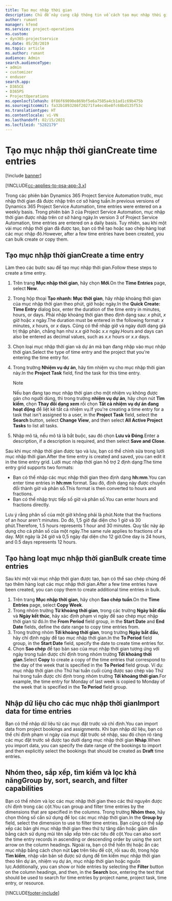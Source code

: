 ```yaml
---
title: Tạo mục nhập thời gian
description: Chủ đề này cung cấp thông tin về cách tạo mục nhập thời gian.
author: rumant
manager: kfend
ms.service: project-operations
ms.custom:
- dyn365-projectservice
ms.date: 05/20/2019
ms.topic: article
ms.author: rumant
audience: Admin
search.audienceType:
- admin
- customizer
- enduser
search.app:
- D365CE
- D365PS
- ProjectOperations
ms.openlocfilehash: 8f86f69090e869bf5e6a7505a4cb1ad1c69b475b
ms.sourcegitcommit: fa32b1893286f20271fa4ec4be8fc68bd135f53c
ms.translationtype: HT
ms.contentlocale: vi-VN
ms.lasthandoff: 02/15/2021
ms.locfileid: "5282179"
---
```

# <a name="create-time-entries"></a><span data-ttu-id="b3a47-103">Tạo mục nhập thời gian</span><span class="sxs-lookup"><span data-stu-id="b3a47-103">Create time entries</span></span>

[!include [banner](../includes/psa-now-project-operations.md)]

[!INCLUDE[cc-applies-to-psa-app-3.x](../includes/cc-applies-to-psa-app-3x.md)]

<span data-ttu-id="b3a47-104">Trong các phiên bản Dynamics 365 Project Service Automation trước, mục nhập thời gian đã được nhập trên cơ sở hàng tuần.</span><span class="sxs-lookup"><span data-stu-id="b3a47-104">In previous versions of Dynamics 365 Project Service Automation, time entries were entered on a weekly basis.</span></span> <span data-ttu-id="b3a47-105">Trong phiên bản 3 của Project Service Automation, mục nhập thời gian được nhập trên cơ sở hàng ngày.</span><span class="sxs-lookup"><span data-stu-id="b3a47-105">In version 3 of Project Service Automation, time entries are entered on a daily basis.</span></span> <span data-ttu-id="b3a47-106">Tuy nhiên, sau khi một vài mục nhập thời gian đã được tạo, bạn có thể tạo hoặc sao chép hàng loạt các mục nhập đó.</span><span class="sxs-lookup"><span data-stu-id="b3a47-106">However, after a few time entries have been created, you can bulk create or copy them.</span></span>

## <a name="create-a-time-entry"></a><span data-ttu-id="b3a47-107">Tạo mục nhập thời gian</span><span class="sxs-lookup"><span data-stu-id="b3a47-107">Create a time entry</span></span>

<span data-ttu-id="b3a47-108">Làm theo các bước sau để tạo mục nhập thời gian.</span><span class="sxs-lookup"><span data-stu-id="b3a47-108">Follow these steps to create a time entry.</span></span>

1. <span data-ttu-id="b3a47-109">Trên trang **Mục nhập thời gian**, hãy chọn **Mới**.</span><span class="sxs-lookup"><span data-stu-id="b3a47-109">On the **Time Entries** page, select **New**.</span></span>
2. <span data-ttu-id="b3a47-110">Trong hộp thoại **Tạo nhanh: Mục thời gian**, hãy nhập khoảng thời gian của mục nhập thời gian theo phút, giờ hoặc ngày.</span><span class="sxs-lookup"><span data-stu-id="b3a47-110">In the **Quick Create: Time Entry** dialog box, enter the duration of the time entry in minutes, hours, or days.</span></span> <span data-ttu-id="b3a47-111">Phải nhập khoảng thời gian theo định dạng sau: *x* phút, *x* giờ hoặc *x* ngày.</span><span class="sxs-lookup"><span data-stu-id="b3a47-111">The duration must be entered in the following format: *x* minutes, *x* hours, or *x* days.</span></span> <span data-ttu-id="b3a47-112">Cũng có thể nhập giờ và ngày dưới dạng giá trị thập phân, chẳng hạn như *x.x* giờ hoặc *x.x* ngày.</span><span class="sxs-lookup"><span data-stu-id="b3a47-112">Hours and days can also be entered as decimal values, such as *x.x* hours or *x.x* days.</span></span>
3. <span data-ttu-id="b3a47-113">Chọn loại mục nhập thời gian và dự án mà bạn đang nhập vào mục nhập thời gian.</span><span class="sxs-lookup"><span data-stu-id="b3a47-113">Select the type of time entry and the project that you're entering the time entry for.</span></span>
4. <span data-ttu-id="b3a47-114">Trong trường **Nhiệm vụ dự án**, hãy tìm nhiệm vụ cho mục nhập thời gian này.</span><span class="sxs-lookup"><span data-stu-id="b3a47-114">In the **Project Task** field, find the task for this time entry.</span></span>

    > [!NOTE]
    > <span data-ttu-id="b3a47-115">Nếu bạn đang tạo mục nhập thời gian cho một nhiệm vụ không được gán cho người dùng, thì trong trường **nhiệm vụ dự án**, hãy chọn nút **Tìm kiếm**, chọn **Thay đổi dạng xem** rồi chọn **Tất cả nhiệm vụ dự án đang hoạt động** để liệt kê tất cả nhiệm vụ.</span><span class="sxs-lookup"><span data-stu-id="b3a47-115">If you're creating a time entry for a task that isn't assigned to a user, in the **Project Task** field, select the **Search** button, select **Change View**, and then select **All Active Project Tasks** to list all tasks.</span></span>

5. <span data-ttu-id="b3a47-116">Nhập mô tả, nếu mô tả là bắt buộc, sau đó chọn **Lưu và Đóng**.</span><span class="sxs-lookup"><span data-stu-id="b3a47-116">Enter a description, if a description is required, and then select **Save and Close**.</span></span>

<span data-ttu-id="b3a47-117">Sau khi mục nhập thời gian được tạo và lưu, bạn có thể chỉnh sửa trong lưới mục nhập thời gian.</span><span class="sxs-lookup"><span data-stu-id="b3a47-117">After the time entry is created and saved, you can edit it in the time entry grid.</span></span> <span data-ttu-id="b3a47-118">Lưới mục nhập thời gian hỗ trợ 2 định dạng:</span><span class="sxs-lookup"><span data-stu-id="b3a47-118">The time entry grid supports two formats:</span></span>

- <span data-ttu-id="b3a47-119">Bạn có thể nhập các mục nhập thời gian theo định dạng **hh:mm**.</span><span class="sxs-lookup"><span data-stu-id="b3a47-119">You can enter time entries in **hh:mm** format.</span></span> <span data-ttu-id="b3a47-120">Sau đó, định dạng này được chuyển đổi thành giờ và phân số.</span><span class="sxs-lookup"><span data-stu-id="b3a47-120">This format is then converted to hours and fractions.</span></span>
- <span data-ttu-id="b3a47-121">Bạn có thể nhập trực tiếp số giờ và phân số.</span><span class="sxs-lookup"><span data-stu-id="b3a47-121">You can enter hours and fractions directly.</span></span>

<span data-ttu-id="b3a47-122">Lưu ý rằng phân số của một giờ không phải là phút.</span><span class="sxs-lookup"><span data-stu-id="b3a47-122">Note that the fractions of an hour aren't minutes.</span></span> <span data-ttu-id="b3a47-123">Do đó, 1,5 giờ đại diện cho 1 giờ và 30 phút.</span><span class="sxs-lookup"><span data-stu-id="b3a47-123">Therefore, 1.5 hours represents 1 hour and 30 minutes.</span></span> <span data-ttu-id="b3a47-124">Quy tắc này áp dụng cho cả phân số của một ngày.</span><span class="sxs-lookup"><span data-stu-id="b3a47-124">The same rule applies to fractions of a day.</span></span> <span data-ttu-id="b3a47-125">Một ngày là 24 giờ và 0,5 ngày đại diện cho 12 giờ.</span><span class="sxs-lookup"><span data-stu-id="b3a47-125">One day is 24 hours, and 0.5 days represents 12 hours.</span></span>

## <a name="bulk-create-time-entries"></a><span data-ttu-id="b3a47-126">Tạo hàng loạt mục nhập thời gian</span><span class="sxs-lookup"><span data-stu-id="b3a47-126">Bulk create time entries</span></span>

<span data-ttu-id="b3a47-127">Sau khi một vài mục nhập thời gian được tạo, bạn có thể sao chép chúng để tạo thêm hàng loạt các mục nhập thời gian.</span><span class="sxs-lookup"><span data-stu-id="b3a47-127">After a few time entries have been created, you can copy them to create additional time entries in bulk.</span></span>

1. <span data-ttu-id="b3a47-128">Trên trang **Mục nhập thời gian**, hãy chọn **Sao chép tuần**.</span><span class="sxs-lookup"><span data-stu-id="b3a47-128">On the **Time Entries** page, select **Copy Week**.</span></span>
2. <span data-ttu-id="b3a47-129">Trong nhóm trường **Từ khoảng thời gian**, trong các trường **Ngày bắt đầu** và **Ngày kết thúc**, hãy xác định phạm vi ngày để sao chép mục nhập thời gian từ đó.</span><span class="sxs-lookup"><span data-stu-id="b3a47-129">In the **From Period** field group, in the **Start Date** and **End Date** fields, define the date range to copy time entries from.</span></span>
3. <span data-ttu-id="b3a47-130">Trong trường nhóm **Tới khoảng thời gian**, trong trường **Ngày bắt đầu**, hãy chỉ định ngày để tạo mục nhập thời gian.</span><span class="sxs-lookup"><span data-stu-id="b3a47-130">In the **To Period** field group, in the **Start Date** field, specify the date to create time entries for.</span></span>
4. <span data-ttu-id="b3a47-131">Chọn **Sao chép** để tạo bản sao của mục nhập thời gian tương ứng với ngày trong tuần được chỉ định trong nhóm trường **Tới khoảng thời gian**.</span><span class="sxs-lookup"><span data-stu-id="b3a47-131">Select **Copy** to create a copy of the time entries that correspond to the day of the week that is specified in the **To Period** field group.</span></span> <span data-ttu-id="b3a47-132">Ví dụ: mục nhập thời gian cho Thứ hai tuần cuối cùng được sao chép vào Thứ hai trong tuần được chỉ định trong nhóm trường  **Tới khoảng thời gian**.</span><span class="sxs-lookup"><span data-stu-id="b3a47-132">For example, the time entry for Monday of last week is copied to Monday of the week that is specified in the **To Period** field group.</span></span>

## <a name="import-data-for-time-entries"></a><span data-ttu-id="b3a47-133">Nhập dữ liệu cho các mục nhập thời gian</span><span class="sxs-lookup"><span data-stu-id="b3a47-133">Import data for time entries</span></span>

<span data-ttu-id="b3a47-134">Bạn có thể nhập dữ liệu từ các mục đặt trước và chỉ định.</span><span class="sxs-lookup"><span data-stu-id="b3a47-134">You can import data from project bookings and assignments.</span></span> <span data-ttu-id="b3a47-135">Khi bạn nhập dữ liệu, bạn có thể chỉ định phạm vi ngày của mục đặt trước sẽ nhập, sau đó chọn rõ ràng các mục đặt trước sẽ được tạo dưới dạng mục nhập thời gian **Nháp**.</span><span class="sxs-lookup"><span data-stu-id="b3a47-135">When you import data, you can specify the date range of the bookings to import and then explicitly select the bookings that should be created as **Draft** time entries.</span></span>

## <a name="group-by-sort-search-and-filter-capabilities"></a><span data-ttu-id="b3a47-136">Nhóm theo, sắp xếp, tìm kiếm và lọc khả năng</span><span class="sxs-lookup"><span data-stu-id="b3a47-136">Group by, sort, search, and filter capabilities</span></span>

<span data-ttu-id="b3a47-137">Bạn có thể nhóm và lọc các mục nhập thời gian theo các thứ nguyên được chỉ định trong các cột.</span><span class="sxs-lookup"><span data-stu-id="b3a47-137">You can group and filter time entries by the dimensions that are specified in the columns.</span></span> <span data-ttu-id="b3a47-138">Trong trường **Nhóm theo**, hãy chọn thông số cần sử dụng để lọc các mục nhập thời gian.</span><span class="sxs-lookup"><span data-stu-id="b3a47-138">In the **Group by** field, select the dimension to use to filter time entries.</span></span> <span data-ttu-id="b3a47-139">Bạn cũng có thể sắp xếp các bản ghi mục nhập thời gian theo thứ tự tăng dần hoặc giảm dần bằng cách sử dụng mũi tên sắp xếp trên các tiêu đề cột.</span><span class="sxs-lookup"><span data-stu-id="b3a47-139">You can also sort the time entry records in ascending or descending order by using the sort arrow on the column headings.</span></span> <span data-ttu-id="b3a47-140">Ngoài ra, bạn có thể hiển thị hoặc ẩn các mục nhập bằng cách chọn nút **Lọc** trên tiêu đề cột, rồi sau đó, trong hộp **Tìm kiếm**, nhập văn bản sẽ được sử dụng để tìm kiếm mục nhập thời gian theo tên dự án, nhiệm vụ dự án, mục nhập thời gian hoặc nguồn lực.</span><span class="sxs-lookup"><span data-stu-id="b3a47-140">Additionally, you can show or hide entries by selecting the **Filter** button on the column headings, and then, in the **Search** box, entering the text that should be used to search for time entries by project name, project task, time entry, or resource.</span></span>


[!INCLUDE[footer-include](../includes/footer-banner.md)]